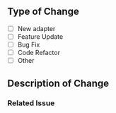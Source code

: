 <!--
Thank you for your pull request. 
Please use "[HTP-****] <Adapter Name>: Brief Description" as the title of this pull requst.
For exmaple, 
[HTP-0001] Example Adapter: Code Refactor

Please make sure this pull request fulfills all of the requirements in the Index Exchange's 
Adapter Code Submission Guidelines. Please refer to the following link for more details:
https://knowledgebase.indexexchange.com/display/ADAPTER/Adapter+Code+Submission+Guidelines
-->

## Type of Change
<!-- Select an item by changing [ ] to [x] -->
- [ ] New adapter
- [ ] Feature Update
- [ ] Bug Fix
- [ ] Code Refactor
- [ ] Other

## Description of Change
<!-- Describe the changes in this pull request -->

### Related Issue
<!-- This is an optional field. Delete this section if this pull request is not related to any issue. 
Please include the issue number after # below if this pull request is related to an issue -->
#
